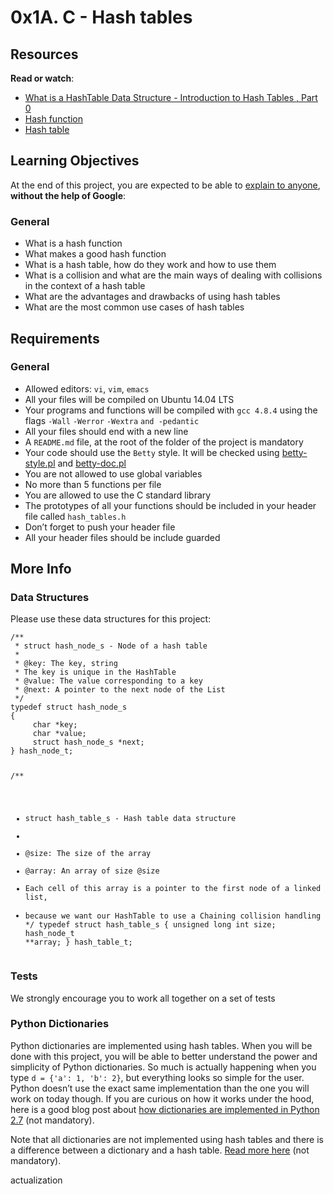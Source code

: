 <h1 class="gap">0x1A. C - Hash tables</h1><div class="gap" id="project-description">
<h2>Resources</h2>
<p><strong>Read or watch</strong>:</p>
<ul>
<li><a href="/rltoken/uodWZz-2jyHReOeToaLNdQ" target="_blank" title="What is a HashTable Data Structure - Introduction to Hash Tables , Part 0">What is a HashTable Data Structure - Introduction to Hash Tables , Part 0</a> </li>
<li><a href="/rltoken/YiFi_oMjd9cZ4VepsS2RKQ" target="_blank" title="Hash function">Hash function</a> </li>
<li><a href="/rltoken/Kswyyb1f2JY3dn-3TEckUQ" target="_blank" title="Hash table">Hash table</a> </li>
</ul>
<h2>Learning Objectives</h2>
<p>At the end of this project, you are expected to be able to <a href="/rltoken/eHnGDm4LX8ziS2poyh3lQA" target="_blank" title="explain to anyone">explain to anyone</a>, <strong>without the help of Google</strong>:</p>
<h3>General</h3>
<ul>
<li>What is a hash function</li>
<li>What makes a good hash function</li>
<li>What is a hash table, how do they work and how to use them</li>
<li>What is a collision and what are the main ways of dealing with collisions in the context of a hash table</li>
<li>What are the advantages and drawbacks of using hash tables</li>
<li>What are the most common use cases of hash tables</li>
</ul>
<h2>Requirements</h2>
<h3>General</h3>
<ul>
<li>Allowed editors: <code>vi</code>, <code>vim</code>, <code>emacs</code></li>
<li>All your files will be compiled on Ubuntu 14.04 LTS</li>
<li>Your programs and functions will be compiled with <code>gcc 4.8.4</code> using the flags <code>-Wall</code> <code>-Werror</code> <code>-Wextra</code> <code>and -pedantic</code></li>
<li>All your files should end with a new line</li>
<li>A <code>README.md</code> file, at the root of the folder of the project is mandatory</li>
<li>Your code should use the <code>Betty</code> style. It will be checked using <a href="https://github.com/holbertonschool/Betty/blob/master/betty-style.pl" target="_blank" title="betty-style.pl">betty-style.pl</a> and <a href="https://github.com/holbertonschool/Betty/blob/master/betty-doc.pl" target="_blank" title="betty-doc.pl">betty-doc.pl</a></li>
<li>You are not allowed to use global variables</li>
<li>No more than 5 functions per file</li>
<li>You are allowed to use the C standard library</li>
<li>The prototypes of all your functions should be included in your header file called <code>hash_tables.h</code></li>
<li>Don’t forget to push your header file</li>
<li>All your header files should be include guarded</li>
</ul>
<h2>More Info</h2>
<h3>Data Structures</h3>
<p>Please use these data structures for this project:</p>
<pre><code>/**
 * struct hash_node_s - Node of a hash table
 *
 * @key: The key, string
 * The key is unique in the HashTable
 * @value: The value corresponding to a key
 * @next: A pointer to the next node of the List
 */
typedef struct hash_node_s
{
     char *key;
     char *value;
     struct hash_node_s *next;
} hash_node_t;

/**
 * struct hash_table_s - Hash table data structure
 *
 * @size: The size of the array
 * @array: An array of size @size
 * Each cell of this array is a pointer to the first node of a linked list,
 * because we want our HashTable to use a Chaining collision handling
 */
typedef struct hash_table_s
{
     unsigned long int size;
     hash_node_t **array;
} hash_table_t;
</code></pre>
<h3>Tests</h3>
<p>We strongly encourage you to work all together on a set of tests</p>
<h3>Python Dictionaries</h3>
<p>Python dictionaries are implemented using hash tables. When you will be done with this project, you will be able to better understand the power and simplicity of Python dictionaries. So much is actually happening when you type <code>d = {'a': 1, 'b': 2}</code>, but everything looks so simple for the user. Python doesn’t use the exact same implementation than the one you will work on today though. If you are curious on how it works under the hood, here is a good blog post about <a href="/rltoken/xbVAHxQXggTizbyADfqVHA" target="_blank" title="how dictionaries are implemented in Python 2.7">how dictionaries are implemented in Python 2.7</a> (not mandatory).</p>
<p>Note that all dictionaries are not implemented using hash tables and there is a difference between a dictionary and a hash table. <a href="/rltoken/KqbaAcY0JIUDHcP-AcILhA" target="_blank" title="Read more here">Read more here</a> (not mandatory).</p>
</div>actualization